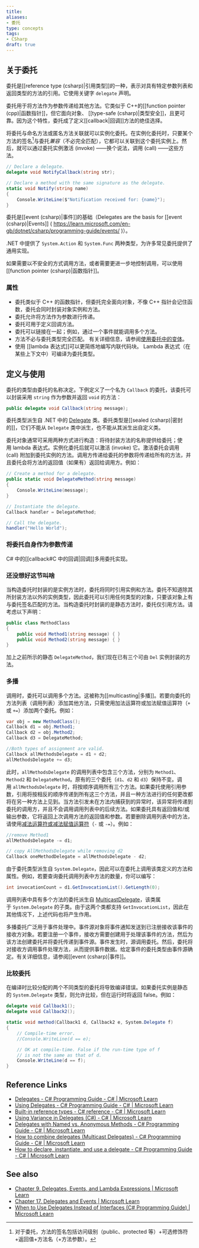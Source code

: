 ```yaml
---
title: 
aliases: 
- 委托
type: concepts
tags: 
- CSharp
draft: true
---
```


## 关于委托

委托是[[reference type (csharp)|引用类型]]的一种，表示对具有特定参数列表和返回类型的方法的引用。它使用关键字 `delegate` 声明。

委托用于将方法作为参数传递给其他方法。它类似于 C++的[[function pointer (cpp)|函数指针]]，但它面向对象、 [[type-safe (csharp)|类型安全]]，且更可靠。因为这个特性，委托成了定义[[callback|回调]]方法的绝佳选择。

将委托与命名方法或匿名方法关联就可以实例化委托。在实例化委托时，只要某个方法的签名[^1]与委托*兼容*（不必完全匹配），它都可以关联到这个委托实例上。然后，就可以通过委托实例激活 (invoke) ——换个说法，调用 (call) ——这些方法。

```csharp
// Declare a delegate.
delegate void NotifyCallback(string str);

// Declare a method with the same signature as the delegate.
static void Notify(string name)
{
    Console.WriteLine($"Notification received for: {name}");
}
```

委托是[[event (csharp)|事件]]的基础（Delegates are the basis for [[event (csharp)|Events]] ( https://learn.microsoft.com/en-gb/dotnet/csharp/programming-guide/events/ )）。

.NET 中提供了 `System.Action` 和 `System.Func` 两种类型，为许多常见委托提供了通用实现。

如果需要以不安全的方式调用方法，或者需要更进一步地控制调用，可以使用[[function pointer (csharp)|函数指针]]。

### 属性

- 委托类似于 C++ 的函数指针，但委托完全面向对象，不像 C++ 指针会记住函数，委托会同时封装对象实例和方法。
- 委托允许将方法作为参数进行传递。
- 委托可用于定义回调方法。
- 委托可以链接在一起；例如，通过一个事件就能调用多个方法。
- 方法不必与委托类型完全匹配。 有关详细信息，请参阅[使用委托中的变体](https://learn.microsoft.com/zh-cn/dotnet/csharp/programming-guide/concepts/covariance-contravariance/using-variance-in-delegates)。
- 使用 [[lambda 表达式]]可以更简练地编写内联代码块。 Lambda 表达式（在某些上下文中）可编译为委托类型。 

## 定义与使用

委托的类型由委托的名称决定。下例定义了一个名为 `Callback` 的委托，该委托可以封装采用 `string`  作为参数并返回 `void` 的方法：

```csharp
public delegate void Callback(string message);
```

委托类型派生自 .NET 中的 [Delegate](https://learn.microsoft.com/zh-cn/dotnet/api/system.delegate) 类。委托类型是[[sealed (csharp)|密封的]]，它们不能从 `Delegate` 类中派生，也不能从其派生出自定义类。

委托对象通常可采用两种方式进行构造：将待封装方法的名称提供给委托；使用 lambda 表达式。实例化委托后就可以激活 (invoke) 它。激活委托会调用 (call) 附加到委托实例的方法。调用方传递给委托的参数将传递给所有的方法，并且委托会将方法的返回值（如果有）返回给调用方。例如：

```csharp
// Create a method for a delegate.
public static void DelegateMethod(string message)
{
    Console.WriteLine(message);
}

// Instantiate the delegate.
Callback handler = DelegateMethod;

// Call the delegate.
handler("Hello World");
```

### 将委托自身作为参数传递

C# 中的[[callback#C 中的回调|回调]]多用委托实现。

### 还没想好这节叫啥

当构造委托时封装的是实例方法时，委托将同时引用实例和方法。委托不知道除其所封装方法以外的实例类型，因此委托可以引用任何类型的对象，只要该对象上有与委托签名匹配的方法。当构造委托时封装的是静态方法时，委托仅引用方法。请考虑以下声明：

```csharp
public class MethodClass
{
    public void Method1(string message) { }
    public void Method2(string message) { }
}
```

加上之前所示的静态 `DelegateMethod`，我们现在已有三个可由 `Del` 实例封装的方法。

### 多播

调用时，委托可以调用多个方法。这被称为[[multicasting|多播]]。若要向委托的方法列表（调用列表）添加其他方法，只需使用加法运算符或加法赋值运算符（`+` 或 `+=`）添加两个委托。例如：

``` csharp
var obj = new MethodClass();
Callback d1 = obj.Method1;
Callback d2 = obj.Method2;
Callback d3 = DelegateMethod;

//Both types of assignment are valid.
Callback allMethodsDelegate = d1 + d2;
allMethodsDelegate += d3;
```

此时，`allMethodsDelegate` 的调用列表中包含三个方法，分别为 `Method1`、`Method2` 和 `DelegateMethod`。原有的三个委托（`d1`、`d2` 和 `d3`）保持不变。调用 `allMethodsDelegate` 时，将按顺序调用所有三个方法。如果委托使用引用参数，引用将按相反的顺序传递到所有这三个方法，并且一种方法进行的任何更改都将在另一种方法上见到。当方法引发未在方法内捕获到的异常时，该异常将传递到委托的调用方，并且不会调用调用列表中的后续方法。如果委托具有返回值和/或输出参数，它将返回上次调用方法的返回值和参数。若要删除调用列表中的方法，请使用[减法运算符或减法赋值运算符](https://learn.microsoft.com/zh-cn/dotnet/csharp/language-reference/operators/subtraction-operator)（`-` 或 `-=`）。例如：

```csharp
//remove Method1
allMethodsDelegate -= d1;

// copy AllMethodsDelegate while removing d2
Callback oneMethodDelegate = allMethodsDelegate - d2;
```

由于委托类型派生自 `System.Delegate`，因此可以在委托上调用该类定义的方法和属性。例如，若要查询委托调用列表中方法的数量，你可以编写：

```csharp
int invocationCount = d1.GetInvocationList().GetLength(0);
```

调用列表中具有多个方法的委托派生自 [MulticastDelegate](https://learn.microsoft.com/zh-cn/dotnet/api/system.multicastdelegate)，该类属于 `System.Delegate` 的子类。由于这两个类都支持 `GetInvocationList`，因此在其他情况下，上述代码也将产生作用。

多播委托广泛用于事件处理中。事件源对象将事件通知发送到已注册接收该事件的接收方对象。若要注册一个事件，接收方需要创建用于处理该事件的方法，然后为该方法创建委托并将委托传递到事件源。事件发生时，源调用委托。然后，委托将对接收方调用事件处理方法，从而提供事件数据。给定事件的委托类型由事件源确定。有关详细信息，请参阅[[event (csharp)|事件]]。

### 比较委托

在编译时比较分配的两个不同类型的委托将导致编译错误。如果委托实例是静态的 `System.Delegate` 类型，则允许比较，但在运行时将返回 false。例如：

```csharp
delegate void Callback1();
delegate void Callback2();

static void method(Callback1 d, Callback2 e, System.Delegate f)
{
    // Compile-time error.
    //Console.WriteLine(d == e);

    // OK at compile-time. False if the run-time type of f
    // is not the same as that of d.
    Console.WriteLine(d == f);
}
```


## Reference Links

- [Delegates - C# Programming Guide - C# | Microsoft Learn](https://learn.microsoft.com/en-gb/dotnet/csharp/programming-guide/delegates/?source=recommendations)
- [Using Delegates - C# Programming Guide - C# | Microsoft Learn](https://learn.microsoft.com/en-gb/dotnet/csharp/programming-guide/delegates/using-delegates?source=recommendations)
- [Built-in reference types - C# reference - C# | Microsoft Learn](https://learn.microsoft.com/en-gb/dotnet/csharp/language-reference/builtin-types/reference-types#the-delegate-type)
- [Using Variance in Delegates (C#) - C# | Microsoft Learn](https://learn.microsoft.com/en-gb/dotnet/csharp/programming-guide/concepts/covariance-contravariance/using-variance-in-delegates)
- [Delegates with Named vs. Anonymous Methods - C# Programming Guide - C# | Microsoft Learn](https://learn.microsoft.com/en-gb/dotnet/csharp/programming-guide/delegates/delegates-with-named-vs-anonymous-methods)
- [How to combine delegates (Multicast Delegates) - C# Programming Guide - C# | Microsoft Learn](https://learn.microsoft.com/en-us/dotnet/csharp/programming-guide/delegates/how-to-combine-delegates-multicast-delegates)
- [How to declare, instantiate, and use a delegate - C# Programming Guide - C# | Microsoft Learn](https://learn.microsoft.com/en-gb/dotnet/csharp/programming-guide/delegates/how-to-declare-instantiate-and-use-a-delegate)

## See also

- [Chapter 9. Delegates, Events, and Lambda Expressions | Microsoft Learn]( https://learn.microsoft.com/zh-cn/previous-versions/visualstudio/visual-studio-2008/ff518994 (v=orm. 10))
- [Chapter 17. Delegates and Events | Microsoft Learn]( https://learn.microsoft.com/zh-cn/previous-versions/visualstudio/visual-studio-2008/ff652490 (v=orm. 10))
- [When to Use Delegates Instead of Interfaces (C# Programming Guide) | Microsoft Learn](https://learn.microsoft.com/en-us/previous-versions/visualstudio/visual-studio-2010/ms173173(v=vs.100))

[^1]: 对于委托，方法的签名包括访问级别（public、protected 等）+可选修饰符+返回值+方法名（+方法参数）。